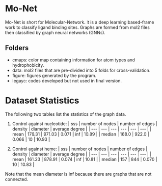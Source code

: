 # Mo-Net
Mo-Net is short for Molecular-Network. It is a deep learning based-frame work to classify ligand binding sites. Graphs are formed from mol2 files then classified by graph neural networks (GNNs).

## Folders
* cmaps: color map containing information for atom types and hydrophobicity.
* data: mol2 files that are pre-divided into 5 folds for cross-validation.
* figure: figures generated by the program.
* legayc: codes developed but not used in final version.

# Dataset Statistics
The following two tables list the statistics of the graph data.
1. Control against nucleotide:
| sss | number of nodes | number of edges | density | diameter | average degree |
| --- | --- | --- | --- | --- | --- |
| mean | 176.31 | 971.03 | 0.071 | inf | 10.89 |
| median | 168.0 | 922.0 | 0.066 | 10 | 10.93 |

2. Control against heme:
| sss | number of nodes | number of edges | density | diameter | average degree |
| --- | --- | --- | --- | --- | --- |
| mean | 161.23 | 878.91 | 0.074 | inf | 10.81 |
| median | 157 | 844 | 0.070 | 10 | 10.83 |

Note that the mean diameter is inf because there are graphs that are not connected.
